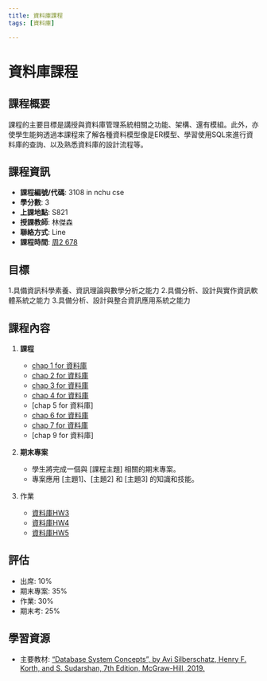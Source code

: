 ```yaml
---
title: 資料庫課程
tags: [資料庫]

---
```


# 資料庫課程
## 課程概要
課程的主要目標是講授與資料庫管理系統相關之功能、架構、還有模組。此外，亦使學生能夠透過本課程來了解各種資料模型像是ER模型、學習使用SQL來進行資料庫的查詢、以及熟悉資料庫的設計流程等。

## 課程資訊
- **課程編號/代碼**: 3108 in  nchu cse
- **學分數**: 3
- **上課地點**: S821
- **授課教師**: 林傑森
- **聯絡方式**: Line
- **課程時間**: [周2 678](/NzV-a9tGRX-__mPE58OdLQ)

## 目標
1.具備資訊科學素養、資訊理論與數學分析之能力
2.具備分析、設計與實作資訊軟體系統之能力
3.具備分析、設計與整合資訊應用系統之能力

## 課程內容
1. **課程**
   - [chap 1 for 資料庫](/chap%201%20for%20資料庫.md)
   - [chap 2 for 資料庫](/chap%202%20for%20資料庫.md)
   - [chap 3 for 資料庫](/chap%203%20for%20資料庫.md)
   - [chap 4 for 資料庫](/chap%204%20for%20資料庫.md)
   - [chap 5 for 資料庫]
   - [chap 6 for 資料庫](/chap%206%20for%20資料庫.md)
   - [chap 7 for 資料庫](/chap%207%20for%20資料庫.md)
   - [chap 9 for 資料庫]

2. **期末專案**
   - 學生將完成一個與 [課程主題] 相關的期末專案。
   - 專案應用 [主題1]、[主題2] 和 [主題3] 的知識和技能。
3. 作業
    - [資料庫HW3](/資料庫HW3.md)
    - [資料庫HW4](/資料庫HW4.md)
    - [資料庫HW5](/資料庫HW5.md)
## 評估
- 出席: 10%
- 期末專案: 35%
- 作業: 30%
- 期末考: 25%

## 學習資源
- 主要教材: [“Database System Concepts”, 
by Avi Silberschatz, Henry F. 
Korth, and S. Sudarshan, 7th 
Edition, McGraw-Hill, 2019.](https://archive.org/details/database-system-concepts-7th-edition)



